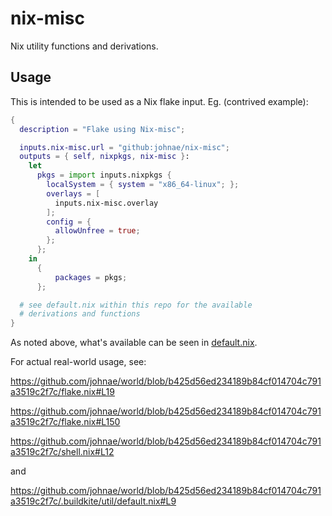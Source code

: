 # nix-misc

Nix utility functions and derivations.

## Usage

This is intended to be used as a Nix flake input. Eg. (contrived example):

```nix
{
  description = "Flake using Nix-misc";

  inputs.nix-misc.url = "github:johnae/nix-misc";
  outputs = { self, nixpkgs, nix-misc }:
    let
      pkgs = import inputs.nixpkgs {
        localSystem = { system = "x86_64-linux"; };
        overlays = [
          inputs.nix-misc.overlay
        ];
        config = {
          allowUnfree = true;
        };
      };
    in
      {
          packages = pkgs;
      };

  # see default.nix within this repo for the available
  # derivations and functions
}
```

As noted above, what's available can be seen in [default.nix](default.nix).

For actual real-world usage, see:

https://github.com/johnae/world/blob/b425d56ed234189b84cf014704c791a3519c2f7c/flake.nix#L19

https://github.com/johnae/world/blob/b425d56ed234189b84cf014704c791a3519c2f7c/flake.nix#L150

https://github.com/johnae/world/blob/b425d56ed234189b84cf014704c791a3519c2f7c/shell.nix#L12

and

https://github.com/johnae/world/blob/b425d56ed234189b84cf014704c791a3519c2f7c/.buildkite/util/default.nix#L9